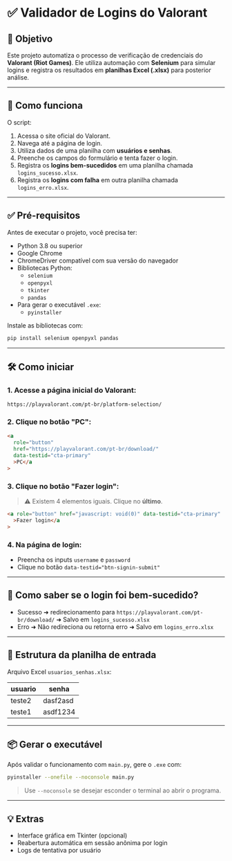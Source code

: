 # ✅ Validador de Logins do Valorant

## 📌 Objetivo

Este projeto automatiza o processo de verificação de credenciais do **Valorant (Riot Games)**. Ele utiliza automação com **Selenium** para simular logins e registra os resultados em **planilhas Excel (.xlsx)** para posterior análise.

---

## 🚀 Como funciona

O script:

1. Acessa o site oficial do Valorant.
2. Navega até a página de login.
3. Utiliza dados de uma planilha com **usuários e senhas**.
4. Preenche os campos do formulário e tenta fazer o login.
5. Registra os **logins bem-sucedidos** em uma planilha chamada `logins_sucesso.xlsx`.
6. Registra os **logins com falha** em outra planilha chamada `logins_erro.xlsx`.

---

## ✅ Pré-requisitos

Antes de executar o projeto, você precisa ter:

- Python 3.8 ou superior
- Google Chrome
- ChromeDriver compatível com sua versão do navegador
- Bibliotecas Python:
  - `selenium`
  - `openpyxl`
  - `tkinter`
  - `pandas`
- Para gerar o executável `.exe`:
  - `pyinstaller`

Instale as bibliotecas com:

```bash
pip install selenium openpyxl pandas
```

---

## 🛠️ Como iniciar

### 1. Acesse a página inicial do Valorant:

```
https://playvalorant.com/pt-br/platform-selection/
```

### 2. Clique no botão "PC":

```html
<a
  role="button"
  href="https://playvalorant.com/pt-br/download/"
  data-testid="cta-primary"
  >PC</a
>
```

### 3. Clique no botão "Fazer login":

> ⚠️ Existem 4 elementos iguais. Clique no **último**.

```html
<a role="button" href="javascript: void(0)" data-testid="cta-primary"
  >Fazer login</a
>
```

### 4. Na página de login:

- Preencha os inputs `username` e `password`
- Clique no botão `data-testid="btn-signin-submit"`

---

## 📄 Como saber se o login foi bem-sucedido?

- Sucesso ➜ redirecionamento para `https://playvalorant.com/pt-br/download/`
  ➜ Salvo em `logins_sucesso.xlsx`
- Erro ➜ Não redireciona ou retorna erro
  ➜ Salvo em `logins_erro.xlsx`

---

## 📂 Estrutura da planilha de entrada

Arquivo Excel `usuarios_senhas.xlsx`:

| usuario | senha    |
| ------- | -------- |
| teste2  | dasf2asd |
| teste1  | asdf1234 |

---

## 📦 Gerar o executável

Após validar o funcionamento com `main.py`, gere o `.exe` com:

```bash
pyinstaller --onefile --noconsole main.py
```

> Use `--noconsole` se desejar esconder o terminal ao abrir o programa.

---

## 💡 Extras

- Interface gráfica em Tkinter (opcional)
- Reabertura automática em sessão anônima por login
- Logs de tentativa por usuário
